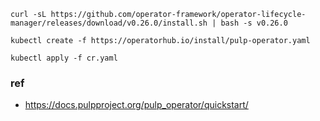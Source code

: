 ```
curl -sL https://github.com/operator-framework/operator-lifecycle-manager/releases/download/v0.26.0/install.sh | bash -s v0.26.0

kubectl create -f https://operatorhub.io/install/pulp-operator.yaml

kubectl apply -f cr.yaml
```

### ref

- https://docs.pulpproject.org/pulp_operator/quickstart/

